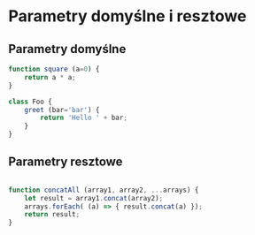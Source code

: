 # Parametry domyślne i resztowe

## Parametry domyślne

```js
function square (a=0) {
    return a * a;
}
```


```js
class Foo {
    greet (bar='bar') {
        return 'Hello ' + bar;
    }
}
```

## Parametry resztowe

```js

function concatAll (array1, array2, ...arrays) {
    let result = array1.concat(array2);
    arrays.forEach( (a) => { result.concat(a) });
    return result;
}
```